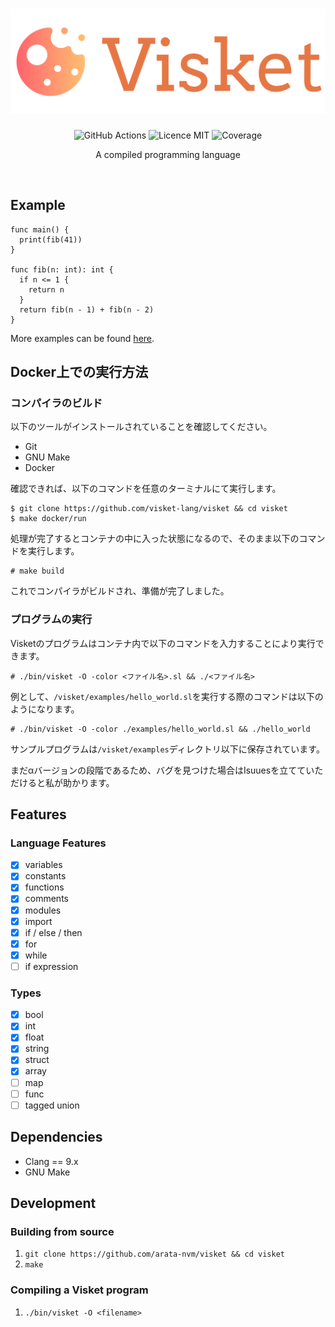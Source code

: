 
<h1 align="center">
    <img src="https://raw.githubusercontent.com/visket-lang/design/master/logo.svg?sanitize=true">
</h1>

<p align="center">
    <img src="https://img.shields.io/github/workflow/status/arata-nvm/visket/Go?style=for-the-badge" alt="GitHub Actions">
    <img src="https://img.shields.io/github/license/visket-lang/visket?style=for-the-badge" alt="Licence MIT">
    <img src="https://img.shields.io/codecov/c/github/arata-nvm/visket?style=for-the-badge" alt="Coverage">
</p>

<p align="center">
    A compiled programming language
</p>

<br>

## Example
```
func main() {
  print(fib(41))
}

func fib(n: int): int {
  if n <= 1 {
    return n
  }
  return fib(n - 1) + fib(n - 2)
}
```

More examples can be found [here](https://github.com/arata-nvm/visket/tree/master/examples).

## Docker上での実行方法

### コンパイラのビルド

以下のツールがインストールされていることを確認してください。

- Git
- GNU Make
- Docker

確認できれば、以下のコマンドを任意のターミナルにて実行します。

```
$ git clone https://github.com/visket-lang/visket && cd visket
$ make docker/run
```

処理が完了するとコンテナの中に入った状態になるので、そのまま以下のコマンドを実行します。

```
# make build
```

これでコンパイラがビルドされ、準備が完了しました。

### プログラムの実行

Visketのプログラムはコンテナ内で以下のコマンドを入力することにより実行できます。

```
# ./bin/visket -O -color <ファイル名>.sl && ./<ファイル名>
```

例として、`/visket/examples/hello_world.sl`を実行する際のコマンドは以下のようになります。
```
# ./bin/visket -O -color ./examples/hello_world.sl && ./hello_world
```

サンプルプログラムは`/visket/examples`ディレクトリ以下に保存されています。

まだαバージョンの段階であるため、バグを見つけた場合はIsuuesを立てていただけると私が助かります。

## Features

### Language Features
- [x] variables
- [x] constants
- [x] functions
- [x] comments
- [x] modules
- [x] import
- [x] if / else / then
- [x] for
- [x] while
- [ ] if expression

### Types
- [x] bool
- [x] int
- [x] float
- [x] string
- [x] struct
- [x] array
- [ ] map
- [ ] func
- [ ] tagged union

## Dependencies
- Clang == 9.x
- GNU Make

## Development

### Building from source
1. `git clone https://github.com/arata-nvm/visket && cd visket`
2. `make`

### Compiling a Visket program
1. `./bin/visket -O <filename>`
